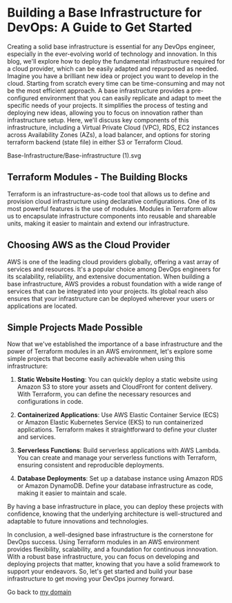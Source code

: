 # Building a Base Infrastructure for DevOps: A Guide to Get Started

Creating a solid base infrastructure is essential for any DevOps engineer, especially in the ever-evolving world of technology and innovation. In this blog, we'll explore how to deploy the fundamental infrastructure required for a cloud provider, which can be easily adapted and repurposed as needed. 
Imagine you have a brilliant new idea or project you want to develop in the cloud. Starting from scratch every time can be time-consuming and may not be the most efficient approach. A base infrastructure provides a pre-configured environment that you can easily replicate and adapt to meet the specific needs of your projects. It simplifies the process of testing and deploying new ideas, allowing you to focus on innovation rather than infrastructure setup.
Here, we'll discuss key components of this infrastructure, including a Virtual Private Cloud (VPC), RDS, EC2 instances across Availability Zones (AZs), a load balancer, and options for storing terraform backend (state file) in either S3 or Terraform Cloud.

Base-Infrastructure/Base-infrastructure (1).svg

## Terraform Modules - The Building Blocks

Terraform is an infrastructure-as-code tool that allows us to define and provision cloud infrastructure using declarative configurations. One of its most powerful features is the use of modules. Modules in Terraform allow us to encapsulate infrastructure components into reusable and shareable units, making it easier to maintain and extend our infrastructure.

## Choosing AWS as the Cloud Provider

AWS is one of the leading cloud providers globally, offering a vast array of services and resources. It's a popular choice among DevOps engineers for its scalability, reliability, and extensive documentation. When building a base infrastructure, AWS provides a robust foundation with a wide range of services that can be integrated into your projects. Its global reach also ensures that your infrastructure can be deployed wherever your users or applications are located.

## Simple Projects Made Possible

Now that we've established the importance of a base infrastructure and the power of Terraform modules in an AWS environment, let's explore some simple projects that become easily achievable when using this infrastructure:

1. **Static Website Hosting**: You can quickly deploy a static website using Amazon S3 to store your assets and CloudFront for content delivery. With Terraform, you can define the necessary resources and configurations in code.

2. **Containerized Applications**: Use AWS Elastic Container Service (ECS) or Amazon Elastic Kubernetes Service (EKS) to run containerized applications. Terraform makes it straightforward to define your cluster and services.

3. **Serverless Functions**: Build serverless applications with AWS Lambda. You can create and manage your serverless functions with Terraform, ensuring consistent and reproducible deployments.

4. **Database Deployments**: Set up a database instance using Amazon RDS or Amazon DynamoDB. Define your database infrastructure as code, making it easier to maintain and scale.

By having a base infrastructure in place, you can deploy these projects with confidence, knowing that the underlying architecture is well-structured and adaptable to future innovations and technologies.

In conclusion, a well-designed base infrastructure is the cornerstone for DevOps success. Using Terraform modules in an AWS environment provides flexibility, scalability, and a foundation for continuous innovation. With a robust base infrastructure, you can focus on developing and deploying projects that matter, knowing that you have a solid framework to support your endeavors. So, let's get started and build your base infrastructure to get moving your DevOps journey forward.

Go back to [my domain](https://roble.cloud/portfolio)
